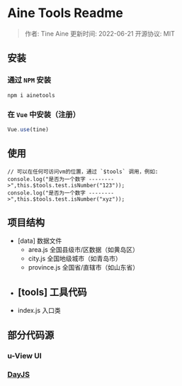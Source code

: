 # Aine Tools Readme

> 作者: Tine Aine
> 更新时间: 2022-06-21
> 开源协议: MIT



## 安装

### 通过 `NPM` 安装

```shell
npm i ainetools
```

### 在 `Vue` 中安装（注册）

```javascript
Vue.use(tine)
```

## 使用

```vue
// 可以在任何可访问vm的位置，通过 `$tools` 调用，例如:
console.log("是否为一个数字 -------->",this.$tools.test.isNumber("123"));
console.log("是否为一个数字 -------->",this.$tools.test.isNumber("xyz"));
```

## 项目结构

- [data] 				数据文件
	- area.js			全国县级市/区数据（如黄岛区）
	- city.js			全国地级城市（如青岛市）
	- province.js		全国省/直辖市（如山东省）
- [tools] 				工具代码
	- 
- index.js				入口类

## 部分代码源

### u-View UI
### [DayJS](https://day.js.org/en/)